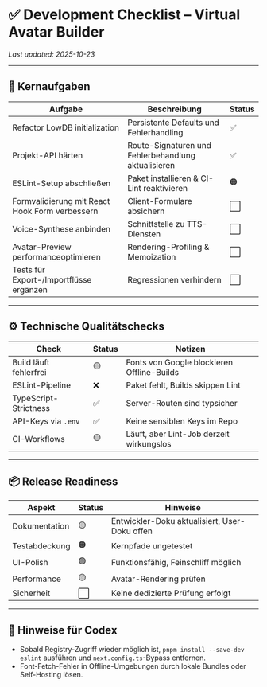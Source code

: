 # ✅ Development Checklist – Virtual Avatar Builder
_Last updated: 2025-10-23_

---

## 🧩 Kernaufgaben
| Aufgabe | Beschreibung | Status |
|---------|---------------|--------|
| Refactor LowDB initialization | Persistente Defaults und Fehlerhandling | ✅ |
| Projekt-API härten | Route-Signaturen und Fehlerbehandlung aktualisieren | ✅ |
| ESLint-Setup abschließen | Paket installieren & CI-Lint reaktivieren | 🟠 |
| Formvalidierung mit React Hook Form verbessern | Client-Formulare absichern | ⬜ |
| Voice-Synthese anbinden | Schnittstelle zu TTS-Diensten | ⬜ |
| Avatar-Preview performanceoptimieren | Rendering-Profiling & Memoization | ⬜ |
| Tests für Export-/Importflüsse ergänzen | Regressionen verhindern | ⬜ |

---

## ⚙️ Technische Qualitätschecks
| Check | Status | Notizen |
|-------|--------|---------|
| Build läuft fehlerfrei | 🟡 | Fonts von Google blockieren Offline-Builds |
| ESLint-Pipeline | ❌ | Paket fehlt, Builds skippen Lint |
| TypeScript-Strictness | ✅ | Server-Routen sind typsicher |
| API-Keys via `.env` | ✅ | Keine sensiblen Keys im Repo |
| CI-Workflows | 🟡 | Läuft, aber Lint-Job derzeit wirkungslos |

---

## 📦 Release Readiness
| Aspekt | Status | Hinweise |
|--------|--------|----------|
| Dokumentation | 🟡 | Entwickler-Doku aktualisiert, User-Doku offen |
| Testabdeckung | 🟠 | Kernpfade ungetestet |
| UI-Polish | 🟢 | Funktionsfähig, Feinschliff möglich |
| Performance | 🟡 | Avatar-Rendering prüfen |
| Sicherheit | ⬜ | Keine dedizierte Prüfung erfolgt |

---

## 🧾 Hinweise für Codex
- Sobald Registry-Zugriff wieder möglich ist, `pnpm install --save-dev eslint` ausführen und `next.config.ts`-Bypass entfernen.
- Font-Fetch-Fehler in Offline-Umgebungen durch lokale Bundles oder Self-Hosting lösen.
